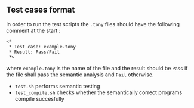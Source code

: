 ## Test cases format
In order to run the test scripts the `.tony` files should have the following comment at the start :
```
<*
 * Test case: example.tony
 * Result: Pass/Fail
 *>
```
where `example.tony` is the name of the file and the result should be `Pass` if the file shall pass the semantic analysis and `Fail` otherwise.

* `test.sh` performs semantic testing
* `test_compile.sh` checks whether the semantically correct programs compile succesfully
